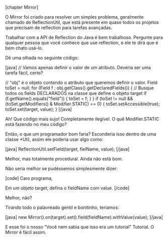 [chapter Mirror]

O Mirror foi criado para resolver um simples problema, geralmente chamado de ReflectionUtil,
que está presente em quase todos os projetos que precisam de reflection para tarefas avançadas.

Trabalhar com a API de Reflection do Java é bem trabalhoso. Pergunte para qualquer pessoa que
você conhece que use reflection, e ele te dirá que é bem chato usá-lo.

Dê uma olhada no seguinte código:

[java]
// Vamos apenas definir o valor de um atributo. Deveria ser uma tarefa fácil, certo?

// "obj" é o objeto contendo o atributo que queremos definir o valor. 
Field toSet = null;
for (Field f : obj.getClass().getDeclaredFields()) { 
	// Busque todos os fields DECLARADOS na classe que define o objeto target 
	if (f.getName().equals("field")) {
		toSet = f;
	}
}
if (toSet != null && (toSet.getModifiers() & Modifier.STATIC) == 0) {
	toSet.setAccessible(true);
	toSet.set(target, value);
}
[/java]

Ah! Que código mais sujo! Completamente ilegível. O quê Modifier.STATIC está fazendo no meu código?

Então, o que um programador bom faria? Esconderia isso dentro de uma classe *Util, assim
ele poderia usar algo como:

[java]
ReflectionUtil.setField(target, fielName, value);
[/java]

Melhor, mas totalmente procedural. Ainda não está bom.

Não seria melhor se pudéssemos simplesmente dizer:

[code]
Caro programa,

Em um objeto target, defina o fieldName com value.
[/code]

Melhor, não?

Tirando todo o palavreado gentil e bonitinho, teríamos:

[java]
new Mirror().on(target).set().field(fieldName).withValue(value);
[/java]

E esse foi o nosso "Você nem sabia que isso era um tutorial" Tutorial. O Mirror é fácil assim.